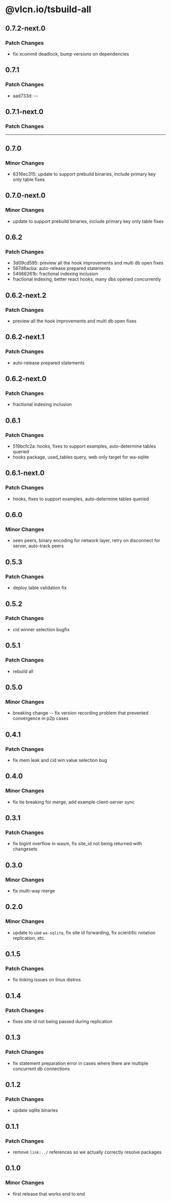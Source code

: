 # @vlcn.io/tsbuild-all

## 0.7.2-next.0

### Patch Changes

- fix xcommit deadlock, bump versions on dependencies

## 0.7.1

### Patch Changes

- aad733d: --

## 0.7.1-next.0

### Patch Changes

---

## 0.7.0

### Minor Changes

- 6316ec315: update to support prebuild binaries, include primary key only table fixes

## 0.7.0-next.0

### Minor Changes

- update to support prebuild binaries, include primary key only table fixes

## 0.6.2

### Patch Changes

- 3d09cd595: preview all the hook improvements and multi db open fixes
- 567d8acba: auto-release prepared statements
- 54666261b: fractional indexing inclusion
- fractional indexing, better react hooks, many dbs opened concurrently

## 0.6.2-next.2

### Patch Changes

- preview all the hook improvements and multi db open fixes

## 0.6.2-next.1

### Patch Changes

- auto-release prepared statements

## 0.6.2-next.0

### Patch Changes

- fractional indexing inclusion

## 0.6.1

### Patch Changes

- 519bcfc2a: hooks, fixes to support examples, auto-determine tables queried
- hooks package, used_tables query, web only target for wa-sqlite

## 0.6.1-next.0

### Patch Changes

- hooks, fixes to support examples, auto-determine tables queried

## 0.6.0

### Minor Changes

- seen peers, binary encoding for network layer, retry on disconnect for server, auto-track peers

## 0.5.3

### Patch Changes

- deploy table validation fix

## 0.5.2

### Patch Changes

- cid winner selection bugfix

## 0.5.1

### Patch Changes

- rebuild all

## 0.5.0

### Minor Changes

- breaking change -- fix version recording problem that prevented convergence in p2p cases

## 0.4.1

### Patch Changes

- fix mem leak and cid win value selection bug

## 0.4.0

### Minor Changes

- fix tie breaking for merge, add example client-server sync

## 0.3.1

### Patch Changes

- fix bigint overflow in wasm, fix site_id not being returned with changesets

## 0.3.0

### Minor Changes

- fix multi-way merge

## 0.2.0

### Minor Changes

- update to use `wa-sqlite`, fix site id forwarding, fix scientific notation replication, etc.

## 0.1.5

### Patch Changes

- fix linking issues on linux distros

## 0.1.4

### Patch Changes

- fixes site id not being passed during replication

## 0.1.3

### Patch Changes

- fix statement preparation error in cases where there are multiple concurrent db connections

## 0.1.2

### Patch Changes

- update sqlite binaries

## 0.1.1

### Patch Changes

- remove `link:../` references so we actually correctly resolve packages

## 0.1.0

### Minor Changes

- first release that works end to end
